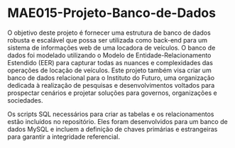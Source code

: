 # MAE015-Projeto-Banco-de-Dados

O objetivo deste projeto é fornecer uma estrutura de banco de dados robusta e escalável que possa ser utilizada como back-end para um sistema de informações web de uma locadora de veículos. O banco de dados foi modelado utilizando o Modelo de Entidade-Relacionamento Estendido (EER) para capturar todas as nuances e complexidades das operações de locação de veículos.
Este projeto também visa criar um banco de dados relacional para o Instituto do Futuro, uma organização dedicada à realização de pesquisas e desenvolvimentos voltados para prospectar cenários e projetar soluções para governos, organizações e sociedades.

Os scripts SQL necessários para criar as tabelas e os relacionamentos estão incluídos no repositório. Eles foram desenvolvidos para um banco de dados MySQL e incluem a definição de chaves primárias e estrangeiras para garantir a integridade referencial.

